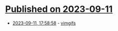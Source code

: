 # [Published on 2023-09-11](index.md)

* [2023-09-11, 17:58:58](https://lobste.rs/s/fbooht/vimgifs) - [vimgifs](https://vimgifs.vercel.app/)
